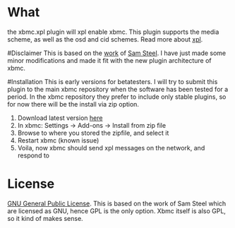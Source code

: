 # What
the xbmc.xpl plugin will xpl enable xbmc. This plugin supports the media scheme, as well as
the osd and cid schemes. Read more about [xpl](http://xplproject.org.uk/). 

#Disclaimer
This is based on the [work](https://github.com/c99koder/boxee-xPL) of [Sam Steel](https://github.com/c99koder).
I have just made some minor modifications and made it fit with the new plugin
architecture of xbmc.   

#Installation
This is early versions for betatesters. I will try to submit this plugin to the main
xbmc repository when the software has been tested for a period. In the xbmc repository they
prefer to include only stable plugins, so for now there will be the install via zip option. 

1. Download latest version [here](https://github.com/fredrikaubert/boxee-xPL/downloads)
2. In xbmc: Settings -> Add-ons -> Install from zip file
3. Browse to where you stored the zipfile, and select it
4. Restart xbmc (known issue)
5. Voila, now xbmc should send xpl messages on the network, and respond to  


# License
[GNU General Public License](https://www.gnu.org/licenses/gpl-2.0.html). 
This is based on the work of Sam Steel which are licensed as GNU, hence GPL is the only 
option. Xbmc itself is also GPL, so it kind of makes sense. 
